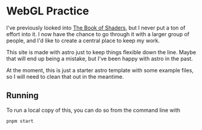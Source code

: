 # WebGL Practice

I've previously looked into [The Book of Shaders](https://thebookofshaders.com/), but I never put a ton of effort into it. I now have the chance to go through it with a larger group of people, and I'd like to create a central place to keep my work.

This site is made with astro just to keep things flexible down the line.  Maybe that will end up being a mistake, but I've been happy with astro in the past.

At the moment, this is just a starter astro template with some example files, so I will need to clean that out in the meantime.

## Running

To run a local copy of this, you can do so from the command line with
```
pnpm start
```